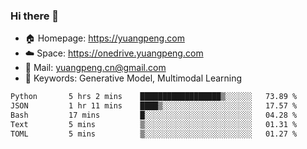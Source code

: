 ### Hi there 👋

- 🏠 Homepage: https://yuangpeng.com
- ☁️ Space: https://onedrive.yuangpeng.com
- 📧 Mail: yuangpeng.cn@gmail.com
- 🌅 Keywords: Generative Model, Multimodal Learning

<!--
**yuangpeng/yuangpeng** is a ✨ _special_ ✨ repository because its `README.md` (this file) appears on your GitHub profile.

Here are some ideas to get you started:

- 🔭 I’m currently working on ...
- 🌱 I’m currently learning ...
- 👯 I’m looking to collaborate on ...
- 🤔 I’m looking for help with ...
- 💬 Ask me about ...
- 📫 How to reach me: ...
- 😄 Pronouns: ...
- ⚡ Fun fact: ...
-->

<!--START_SECTION:waka-->

```txt
Python       5 hrs 2 mins    ██████████████████▒░░░░░░   73.89 %
JSON         1 hr 11 mins    ████▒░░░░░░░░░░░░░░░░░░░░   17.57 %
Bash         17 mins         █░░░░░░░░░░░░░░░░░░░░░░░░   04.28 %
Text         5 mins          ▒░░░░░░░░░░░░░░░░░░░░░░░░   01.31 %
TOML         5 mins          ▒░░░░░░░░░░░░░░░░░░░░░░░░   01.27 %
```

<!--END_SECTION:waka-->
